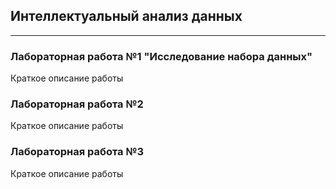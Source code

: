 ## Интеллектуальный анализ данных
___
### Лабораторная работа №1 "Исследование набора данных"
Краткое описание работы
### Лабораторная работа №2
Краткое описание работы
### Лабораторная работа №3
Краткое описание работы